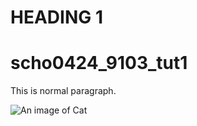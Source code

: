 # HEADING 1
# scho0424_9103_tut1

This is normal paragraph.

![An image of Cat](https://encrypted-tbn0.gstatic.com/images?q=tbn:ANd9GcSgVfHORQFLyUf_rNove-xUmxIskDeMJ63REz_YIMQ6S0vCyQdkBvJos4igKspvCgpqnpy8h0xM--1uckzZIxDgyoHy37-MowkF-YzvVx8)



